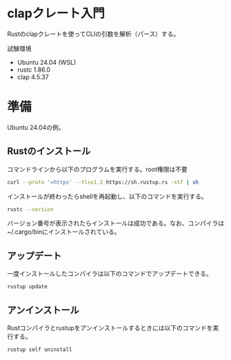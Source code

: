 # clapクレート入門
Rustのclapクレートを使ってCLIの引数を解析（パース）する。

試験環境
- Ubuntu 24.04 (WSL)
- rustc 1.86.0 
- clap 4.5.37


# 準備
Ubuntu 24.04の例。
## Rustのインストール
コマンドラインから以下のプログラムを実行する。root権限は不要
```sh
curl --proto '=https' --tlsv1.2 https://sh.rustup.rs -sSf | sh
```
インストールが終わったらshellを再起動し、以下のコマンドを実行する。
```sh
rustc --version
```
バージョン番号が表示されたらインストールは成功である。なお、コンパイラは~/.cargo/binにインストールされている。

## アップデート
一度インストールしたコンパイラは以下のコマンドでアップデートできる。
```sh
rustup update
```

## アンインストール
Rustコンパイラとrustupをアンインストールするときには以下のコマンドを実行する。
```sh
rustup self uninstall
```
